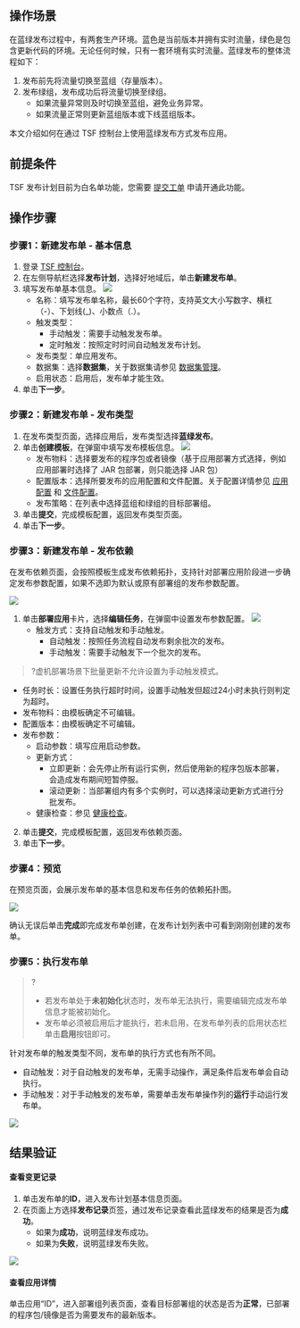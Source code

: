## 操作场景

在蓝绿发布过程中，有两套生产环境。蓝色是当前版本并拥有实时流量，绿色是包含更新代码的环境。无论任何时候，只有一套环境有实时流量。蓝绿发布的整体流程如下：

1. 发布前先将流量切换至蓝组（存量版本）。
2. 发布绿组，发布成功后将流量切换至绿组。
	- 如果流量异常则及时切换至蓝组，避免业务异常。
	- 如果流量正常则更新蓝组版本或下线蓝组版本。

本文介绍如何在通过 TSF 控制台上使用蓝绿发布方式发布应用。

## 前提条件
TSF 发布计划目前为白名单功能，您需要 [提交工单](https://console.cloud.tencent.com/workorder/category) 申请开通此功能。

## 操作步骤

### 步骤1：新建发布单 - 基本信息

1. 登录 [TSF 控制台](https://console.cloud.tencent.com/tsf)。
2. 在左侧导航栏选择**发布计划**，选择好地域后，单击**新建发布单**。
3. 填写发布单基本信息。
   ![](https://main.qcloudimg.com/raw/bc976fea6917d2c261b59bfeec844f82.png)
   - 名称：填写发布单名称，最长60个字符，支持英文大小写数字、横杠（-）、下划线(\_)、小数点（.）。
   - 触发类型：
     - 手动触发：需要手动触发发布单。
     - 定时触发：按照定时时间自动触发发布计划。
   - 发布类型：单应用发布。
   - 数据集：选择**数据集**，关于数据集请参见 [数据集管理](https://cloud.tencent.com/document/product/649/38326)。
   - 启用状态：启用后，发布单才能生效。
4. 单击**下一步**。


### 步骤2：新建发布单 - 发布类型

1. 在发布类型页面，选择应用后，发布类型选择**蓝绿发布**。
2. 单击**创建模板**，在弹窗中填写发布模板信息。
![](https://qcloudimg.tencent-cloud.cn/raw/387f595dbf30878b5779f778ed13ea0b.png)
   - 发布物料：选择要发布的程序包或者镜像（基于应用部署方式选择，例如应用部署时选择了 JAR 包部署，则只能选择 JAR 包）
   - 配置版本：选择所要发布的应用配置和文件配置。关于配置详情参见 [应用配置](https://cloud.tencent.com/document/product/649/15539) 和 [文件配置](https://cloud.tencent.com/document/product/649/30825)。
   - 发布策略：在列表中选择蓝组和绿组的目标部署组。
3. 单击**提交**，完成模板配置，返回发布类型页面。
4. 单击**下一步**。


### 步骤3：新建发布单 - 发布依赖

在发布依赖页面，会按照模板生成发布依赖拓扑，支持针对部署应用阶段进一步确定发布参数配置，如果不选即为默认或原有部署组的发布参数配置。

![](https://main.qcloudimg.com/raw/5aa767c3aa7ca6a463bc500c7466449e.png)

1. 单击**部署应用**卡片，选择**编辑任务**，在弹窗中设置发布参数配置。
![](https://qcloudimg.tencent-cloud.cn/raw/f7af291d9b080687ff3813b04ddd8fb1.png)
   - 触发方式：支持自动触发和手动触发。
     - 自动触发：按照任务流程自动发布剩余批次的发布。
     - 手动触发：需要手动触发下一个批次的发布。
>?虚机部署场景下批量更新不允许设置为手动触发模式。
   - 任务时长：设置任务执行超时时间，设置手动触发但超过24小时未执行则判定为超时。
   - 发布物料：由模板确定不可编辑。
   - 配置版本：由模板确定不可编辑。
   - 发布参数：
     - 启动参数：填写应用启动参数。
     - 更新方式：
       - 立即更新：会先停止所有运行实例，然后使用新的程序包版本部署，会造成发布期间短暂停服。
       - 滚动更新：当部署组内有多个实例时，可以选择滚动更新方式进行分批发布。
     - 健康检查：参见 [健康检查](https://cloud.tencent.com/document/product/649/15525)。
2. 单击**提交**，完成模板配置，返回发布依赖页面。
3. 单击**下一步**。


### 步骤4：预览

在预览页面，会展示发布单的基本信息和发布任务的依赖拓扑图。

![](https://qcloudimg.tencent-cloud.cn/raw/d845ec2d9ee04b8ea33f2a41849b772c.png)

确认无误后单击**完成**即完成发布单创建，在发布计划列表中可看到刚刚创建的发布单。

### 步骤5：执行发布单

>?
> - 若发布单处于**未初始化**状态时，发布单无法执行，需要编辑完成发布单信息才能被初始化。
> - 发布单必须被启用后才能执行，若未启用，在发布单列表的启用状态栏单击**启用**按钮即可。

针对发布单的触发类型不同，发布单的执行方式也有所不同。

- 自动触发：对于自动触发的发布单，无需手动操作，满足条件后发布单会自动执行。
- 手动触发：对于手动触发的发布单，需要单击发布单操作列的**运行**手动运行发布单。

![](https://qcloudimg.tencent-cloud.cn/raw/6f446ef3198bcd05eb9b3bcd0cd8cb07.png)

## 结果验证

#### 查看变更记录

1. 单击发布单的**ID**，进入发布计划基本信息页面。
2. 在页面上方选择**发布记录**页签，通过发布记录查看此蓝绿发布的结果是否为**成功**。
	- 如果为**成功**，说明蓝绿发布成功。
	- 如果为**失败**，说明蓝绿发布失败。

![](https://qcloudimg.tencent-cloud.cn/raw/b2e689540fce8cb0f7e3882614445fa0.png)

#### 查看应用详情

单击应用“ID”，进入部署组列表页面，查看目标部署组的状态是否为**正常**，已部署的程序包/镜像是否为需要发布的最新版本。

   
